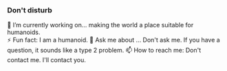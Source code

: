 ### Don't disturb

🔭 I’m currently working on... making the world a place suitable for humanoids. <br>
⚡ Fun fact: I am a humanoid.
💬 Ask me about ... Don't ask me. If you have a question, it sounds like a type 2 problem.
📫 How to reach me: Don't contact me. I'll contact you.
<!--
**GiChulman/GiChulman** is a ✨ _special_ ✨ repository because its `README.md` (this file) appears on your GitHub profile.

Here are some ideas to get you started:

- 🔭 I’m currently working on ...
- 🌱 I’m currently learning ...
- 👯 I’m looking to collaborate on ...
- 🤔 I’m looking for help with ...
- 💬 Ask me about ...
- 📫 How to reach me: ...
- 😄 Pronouns: ...
- ⚡ Fun fact: ...
-->
